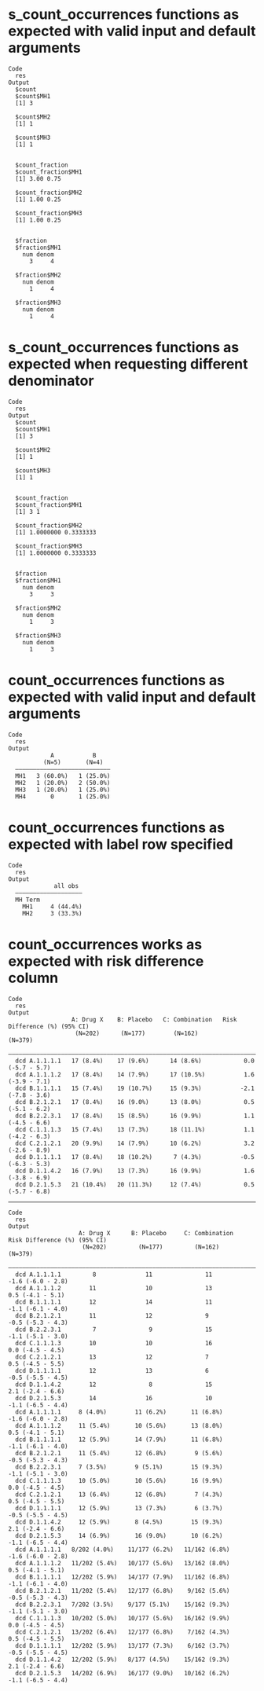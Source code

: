 # s_count_occurrences functions as expected with valid input and default arguments

    Code
      res
    Output
      $count
      $count$MH1
      [1] 3
      
      $count$MH2
      [1] 1
      
      $count$MH3
      [1] 1
      
      
      $count_fraction
      $count_fraction$MH1
      [1] 3.00 0.75
      
      $count_fraction$MH2
      [1] 1.00 0.25
      
      $count_fraction$MH3
      [1] 1.00 0.25
      
      
      $fraction
      $fraction$MH1
        num denom 
          3     4 
      
      $fraction$MH2
        num denom 
          1     4 
      
      $fraction$MH3
        num denom 
          1     4 
      
      

# s_count_occurrences functions as expected when requesting different denominator

    Code
      res
    Output
      $count
      $count$MH1
      [1] 3
      
      $count$MH2
      [1] 1
      
      $count$MH3
      [1] 1
      
      
      $count_fraction
      $count_fraction$MH1
      [1] 3 1
      
      $count_fraction$MH2
      [1] 1.0000000 0.3333333
      
      $count_fraction$MH3
      [1] 1.0000000 0.3333333
      
      
      $fraction
      $fraction$MH1
        num denom 
          3     3 
      
      $fraction$MH2
        num denom 
          1     3 
      
      $fraction$MH3
        num denom 
          1     3 
      
      

# count_occurrences functions as expected with valid input and default arguments

    Code
      res
    Output
                A           B    
              (N=5)       (N=4)  
      ———————————————————————————
      MH1   3 (60.0%)   1 (25.0%)
      MH2   1 (20.0%)   2 (50.0%)
      MH3   1 (20.0%)   1 (25.0%)
      MH4       0       1 (25.0%)

# count_occurrences functions as expected with label row specified

    Code
      res
    Output
                 all obs 
      ———————————————————
      MH Term            
        MH1     4 (44.4%)
        MH2     3 (33.3%)

# count_occurrences works as expected with risk difference column

    Code
      res
    Output
                      A: Drug X    B: Placebo   C: Combination   Risk Difference (%) (95% CI)
                       (N=202)      (N=177)        (N=162)                 (N=379)           
      ———————————————————————————————————————————————————————————————————————————————————————
      dcd A.1.1.1.1   17 (8.4%)    17 (9.6%)      14 (8.6%)            0.0 (-5.7 - 5.7)      
      dcd A.1.1.1.2   17 (8.4%)    14 (7.9%)      17 (10.5%)           1.6 (-3.9 - 7.1)      
      dcd B.1.1.1.1   15 (7.4%)    19 (10.7%)     15 (9.3%)           -2.1 (-7.8 - 3.6)      
      dcd B.2.1.2.1   17 (8.4%)    16 (9.0%)      13 (8.0%)            0.5 (-5.1 - 6.2)      
      dcd B.2.2.3.1   17 (8.4%)    15 (8.5%)      16 (9.9%)            1.1 (-4.5 - 6.6)      
      dcd C.1.1.1.3   15 (7.4%)    13 (7.3%)      18 (11.1%)           1.1 (-4.2 - 6.3)      
      dcd C.2.1.2.1   20 (9.9%)    14 (7.9%)      10 (6.2%)            3.2 (-2.6 - 8.9)      
      dcd D.1.1.1.1   17 (8.4%)    18 (10.2%)      7 (4.3%)           -0.5 (-6.3 - 5.3)      
      dcd D.1.1.4.2   16 (7.9%)    13 (7.3%)      16 (9.9%)            1.6 (-3.8 - 6.9)      
      dcd D.2.1.5.3   21 (10.4%)   20 (11.3%)     12 (7.4%)            0.5 (-5.7 - 6.8)      

---

    Code
      res
    Output
                        A: Drug X      B: Placebo     C: Combination   Risk Difference (%) (95% CI)
                         (N=202)         (N=177)         (N=162)                 (N=379)           
      —————————————————————————————————————————————————————————————————————————————————————————————
      dcd A.1.1.1.1         8              11               11              -1.6 (-6.0 - 2.8)      
      dcd A.1.1.1.2        11              10               13               0.5 (-4.1 - 5.1)      
      dcd B.1.1.1.1        12              14               11              -1.1 (-6.1 - 4.0)      
      dcd B.2.1.2.1        11              12               9               -0.5 (-5.3 - 4.3)      
      dcd B.2.2.3.1         7               9               15              -1.1 (-5.1 - 3.0)      
      dcd C.1.1.1.3        10              10               16               0.0 (-4.5 - 4.5)      
      dcd C.2.1.2.1        13              12               7                0.5 (-4.5 - 5.5)      
      dcd D.1.1.1.1        12              13               6               -0.5 (-5.5 - 4.5)      
      dcd D.1.1.4.2        12               8               15               2.1 (-2.4 - 6.6)      
      dcd D.2.1.5.3        14              16               10              -1.1 (-6.5 - 4.4)      
      dcd A.1.1.1.1     8 (4.0%)        11 (6.2%)       11 (6.8%)           -1.6 (-6.0 - 2.8)      
      dcd A.1.1.1.2     11 (5.4%)       10 (5.6%)       13 (8.0%)            0.5 (-4.1 - 5.1)      
      dcd B.1.1.1.1     12 (5.9%)       14 (7.9%)       11 (6.8%)           -1.1 (-6.1 - 4.0)      
      dcd B.2.1.2.1     11 (5.4%)       12 (6.8%)        9 (5.6%)           -0.5 (-5.3 - 4.3)      
      dcd B.2.2.3.1     7 (3.5%)        9 (5.1%)        15 (9.3%)           -1.1 (-5.1 - 3.0)      
      dcd C.1.1.1.3     10 (5.0%)       10 (5.6%)       16 (9.9%)            0.0 (-4.5 - 4.5)      
      dcd C.2.1.2.1     13 (6.4%)       12 (6.8%)        7 (4.3%)            0.5 (-4.5 - 5.5)      
      dcd D.1.1.1.1     12 (5.9%)       13 (7.3%)        6 (3.7%)           -0.5 (-5.5 - 4.5)      
      dcd D.1.1.4.2     12 (5.9%)       8 (4.5%)        15 (9.3%)            2.1 (-2.4 - 6.6)      
      dcd D.2.1.5.3     14 (6.9%)       16 (9.0%)       10 (6.2%)           -1.1 (-6.5 - 4.4)      
      dcd A.1.1.1.1   8/202 (4.0%)    11/177 (6.2%)   11/162 (6.8%)         -1.6 (-6.0 - 2.8)      
      dcd A.1.1.1.2   11/202 (5.4%)   10/177 (5.6%)   13/162 (8.0%)          0.5 (-4.1 - 5.1)      
      dcd B.1.1.1.1   12/202 (5.9%)   14/177 (7.9%)   11/162 (6.8%)         -1.1 (-6.1 - 4.0)      
      dcd B.2.1.2.1   11/202 (5.4%)   12/177 (6.8%)    9/162 (5.6%)         -0.5 (-5.3 - 4.3)      
      dcd B.2.2.3.1   7/202 (3.5%)    9/177 (5.1%)    15/162 (9.3%)         -1.1 (-5.1 - 3.0)      
      dcd C.1.1.1.3   10/202 (5.0%)   10/177 (5.6%)   16/162 (9.9%)          0.0 (-4.5 - 4.5)      
      dcd C.2.1.2.1   13/202 (6.4%)   12/177 (6.8%)    7/162 (4.3%)          0.5 (-4.5 - 5.5)      
      dcd D.1.1.1.1   12/202 (5.9%)   13/177 (7.3%)    6/162 (3.7%)         -0.5 (-5.5 - 4.5)      
      dcd D.1.1.4.2   12/202 (5.9%)   8/177 (4.5%)    15/162 (9.3%)          2.1 (-2.4 - 6.6)      
      dcd D.2.1.5.3   14/202 (6.9%)   16/177 (9.0%)   10/162 (6.2%)         -1.1 (-6.5 - 4.4)      

